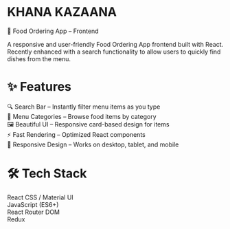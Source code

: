 # KHANA KAZAANA  
🍔 Food Ordering App – Frontend  

A responsive and user-friendly Food Ordering App frontend built with React.  
Recently enhanced with a search functionality to allow users to quickly find dishes from the menu.  
# ✨ Features  
🔍 Search Bar – Instantly filter menu items as you type  
📂 Menu Categories – Browse food items by category  
🖼 Beautiful UI – Responsive card-based design for items  
⚡ Fast Rendering – Optimized React components  
📱 Responsive Design – Works on desktop, tablet, and mobile  
# 🛠 Tech Stack  
React 
CSS / Material UI  
JavaScript (ES6+)  
React Router DOM  
Redux
